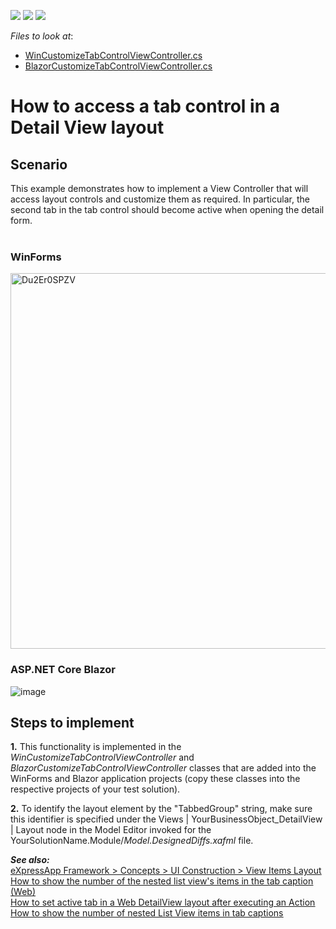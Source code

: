 <!-- default badges list -->
![](https://img.shields.io/endpoint?url=https://codecentral.devexpress.com/api/v1/VersionRange/128586641/22.2.5%2B)
[![](https://img.shields.io/badge/Open_in_DevExpress_Support_Center-FF7200?style=flat-square&logo=DevExpress&logoColor=white)](https://supportcenter.devexpress.com/ticket/details/E372)
[![](https://img.shields.io/badge/📖_How_to_use_DevExpress_Examples-e9f6fc?style=flat-square)](https://docs.devexpress.com/GeneralInformation/403183)
<!-- default badges end -->
<!-- default file list -->
*Files to look at*:


* [WinCustomizeTabControlViewController.cs](./CS/EFCore/AccessLayoutEF/AccessLayoutEF.Win/Controllers/WinCustomizeTabControlViewController.cs) 
* [BlazorCustomizeTabControlViewController.cs](./CS/EFCore/AccessLayoutEF/AccessLayoutEF.Blazor.Server/Controllers/BlazorCustomizeTabControlViewController.cs) 
<!-- default file list end -->
# How to access a tab control in a Detail View layout

## Scenario 
<p>This example demonstrates how to implement a View Controller that will access layout controls and customize them as required. In particular, the second tab in the tab control should become active when opening the detail form.<br><br></p>

### WinForms 
<img width="601" alt="Du2Er0SPZV" src="https://user-images.githubusercontent.com/14300209/226934893-008269a8-66b7-4f3e-a04a-d1a000d86e83.png">

### ASP.NET Core Blazor
![image](https://user-images.githubusercontent.com/33227868/231761563-86aaa8fa-ebaf-4b20-958e-a4190fafcfa4.png)

## Steps to implement
<p><strong>1.</strong> This functionality is implemented in the <em>WinCustomizeTabControlViewController</em> and <em>BlazorCustomizeTabControlViewController</em> classes that are added into the WinForms and Blazor application projects (copy these classes into the respective projects of your test solution). 
<p><strong>2.</strong> To identify the layout element by the "TabbedGroup" string, make sure this identifier is specified under the Views | YourBusinessObject_DetailView | Layout node in the Model Editor invoked for the YourSolutionName.Module/<em>Model.DesignedDiffs.xafml</em> file.<br>

***See also:***  
<a href="http://documentation.devexpress.com/#Xaf/CustomDocument2817"><u>eXpressApp Framework > Concepts > UI Construction > View Items Layout<br></u></a><u><a href="https://www.devexpress.com/Support/Center/p/T386111">How to show the number of the nested list view's items in the tab caption (Web)</a><br><a href="https://www.devexpress.com/Support/Center/p/T586150">How to set active tab in a Web DetailView layout after executing an Action</a><br>
  <a href="https://www.devexpress.com/Support/Center/p/t943913">How to show the number of nested List View items in tab captions</a><br></u></u></p>
<br/>


